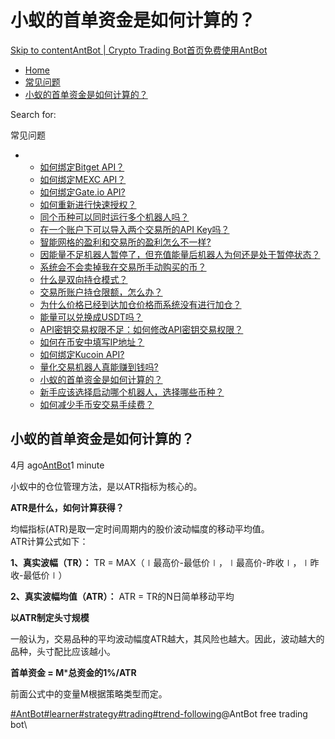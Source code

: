 # 小蚁的首单资金是如何计算的？

[Skip to content](https://www.antrade.io/guide/docs/cn/how-is-antbots-initial-positions-calculated/#content)[AntBot | Crypto Trading Bot](https://www.antrade.io/guide/docs/cn/)[首页](https://www.antrade.io/guide/docs/cn/)[免费使用AntBot](https://antrade.io/)

* [Home](https://www.antrade.io/guide/docs/cn)
* [常见问题](https://www.antrade.io/guide/docs/cn/cn-1dpg3cthijkng/)
* [小蚁的首单资金是如何计算的？](https://www.antrade.io/guide/docs/cn/how-is-antbots-initial-positions-calculated/)

Search for:

常见问题

*
  * [如何绑定Bitget API？](https://www.antrade.io/guide/docs/cn/binding\_bitget/)
  * [如何绑定MEXC API？](https://www.antrade.io/guide/docs/cn/binding\_mexc/)
  * [如何绑定Gate.io API?](https://www.antrade.io/guide/docs/cn/binding\_gateio/)
  * [如何重新进行快速授权？](https://www.antrade.io/guide/docs/cn/quickly-reauthorize-binance/)
  * [同个币种可以同时运行多个机器人吗？](https://www.antrade.io/guide/docs/cn/one-crypto-run-multiple-bots/)
  * [在一个账户下可以导入两个交易所的API Key吗？](https://www.antrade.io/guide/docs/cn/two-api-keys-under-one-account/)
  * [智能网格的盈利和交易所的盈利怎么不一样?](https://www.antrade.io/guide/docs/cn/the-profit-difference-in-ai-grid-and-exchange/)
  * [因能量不足机器人暂停了，但充值能量后机器人为何还是处于暂停状态？](https://www.antrade.io/guide/docs/cn/bots-are-stopped-when-purchased-energy/)
  * [系统会不会卖掉我在交易所手动购买的币？](https://www.antrade.io/guide/docs/cn/will-antbot-sell-funds-i-bought/)
  * [什么是双向持仓模式？](https://www.antrade.io/guide/docs/cn/hedge-mode/)
  * [交易所账户持仓限额，怎么办？](https://www.antrade.io/guide/docs/cn/position-limit-of-exchange-account/)
  * [为什么价格已经到达加仓价格而系统没有进行加仓？](https://www.antrade.io/guide/docs/cn/why-is-position-not-added/)
  * [能量可以兑换成USDT吗？](https://www.antrade.io/guide/docs/cn/energy-exchange-usdt/)
  * [API密钥交易权限不足：如何修改API密钥交易权限？](https://www.antrade.io/guide/docs/cn/insufficient-api-trading-permissions/)
  * [如何在币安中填写IP地址？](https://www.antrade.io/guide/docs/cn/ip-address-of-binance/)
  * [如何绑定Kucoin API?](https://www.antrade.io/guide/docs/cn/binding\_kucoin/)
  * [量化交易机器人真能赚到钱吗?](https://www.antrade.io/guide/docs/cn/can-quantitative-trading-robots-really-make-money/)
  * [小蚁的首单资金是如何计算的？](https://www.antrade.io/guide/docs/cn/how-is-antbots-initial-positions-calculated/)
  * [新手应该选择启动哪个机器人，选择哪些币种？](https://www.antrade.io/guide/docs/cn/which-robot-should-a-novice-choose-to-start/)
  * [如何减少手币安交易手续费？](https://www.antrade.io/guide/docs/cn/reducing-trading-fees/)

## 小蚁的首单资金是如何计算的？

4月 ago[AntBot](https://www.antrade.io/guide/docs/cn/author/antbot/)1 minute

小蚁中的仓位管理方法，是以ATR指标为核心的。

**ATR是什么，如何计算获得？**

均幅指标(ATR)是取一定时间周期内的股价波动幅度的移动平均值。\
ATR计算公式如下：

**1、真实波幅（TR）：** TR = MAX（∣最高价-最低价∣，∣最高价-昨收∣，∣昨收-最低价∣）

**2、真实波幅均值（ATR）：** ATR = TR的N日简单移动平均

**以ATR制定头寸规模**

一般认为，交易品种的平均波动幅度ATR越大，其风险也越大。因此，波动越大的品种，头寸配比应该越小。

**首单资金 = M**\***总资金的1%/ATR**

前面公式中的变量M根据策略类型而定。

[#AntBot](https://www.antrade.io/guide/docs/cn/tag/antbot/)[#learner](https://www.antrade.io/guide/docs/cn/tag/learner/)[#strategy](https://www.antrade.io/guide/docs/cn/tag/strategy/)[#trading](https://www.antrade.io/guide/docs/cn/tag/trading/)[#trend-following](https://www.antrade.io/guide/docs/cn/tag/trend-following/)@AntBot free trading bot\

